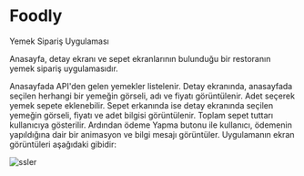 # Foodly
Yemek Sipariş Uygulaması

Anasayfa, detay ekranı ve sepet ekranlarının bulunduğu bir restoranın yemek sipariş uygulamasıdır. 

Anasayfada API'den gelen yemekler listelenir.
Detay ekranında, anasayfada seçilen herhangi bir yemeğin görseli, adı ve fiyatı görüntülenir. Adet seçerek yemek sepete eklenebilir.
Sepet erkanında ise detay ekranında seçilen yemeğin görseli, fiyatı ve adet bilgisi görüntülenir. Toplam sepet tuttarı kullanıcıya gösterilir. Ardından ödeme Yapma butonu ile kullanıcı, ödemenin yapıldığına dair bir animasyon ve bilgi mesajı görüntüler.
Uygulamanın ekran görüntüleri aşağıdaki gibidir: 

![ssler](https://user-images.githubusercontent.com/51100359/170052688-d583d03b-ed60-4072-806d-6ec73bbf54e2.png) 
